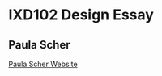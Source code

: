 IXD102 Design Essay
======================================

Paula Scher 
-----------

[Paula Scher Website](https://deirbhilekennedy.github.io/Paula-Scher-website-/paula_scher.html)
